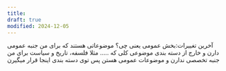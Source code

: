 ```yaml
---
title: 
draft: true
modified: 2024-12-05
---
```

آخرین تغییرات:بخش عمومی یعنی چی؟
موضوعاتی هستند که برای من جنبه عمومی دارن و خارج از دسته بندی موضوعی کلی که .....
مثلا فلسفه، تاریخ و سیاست برای من جنبه تخصصی ندارن و موضوعات عمومی هستن پس توی دسته بندی اینجا قرار میگیرن